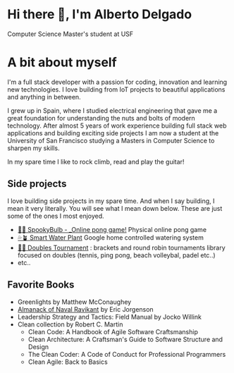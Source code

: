 # Hi there 👋, I'm Alberto Delgado
Computer Science Master's student at USF

# A bit about myself
I'm a full stack developer with a passion for coding, innovation and learning new technologies. I love building from IoT projects to beautiful applications and anything in between.

I grew up in Spain, where I studied electrical engineering that gave me a great foundation for understanding the nuts and bolts of modern technology. After almost 5 years of work experience building full stack web applications and building exciting side projects I am now a student at the University of San Francisco studying a Masters in Computer Science to sharpen my skills.

In my spare time I like to rock climb, read and play the guitar!


## Side projects
I love building side projects in my spare time. And when I say building, I mean it very literally. You will see what I mean down below. These are just some of the ones I most enjoyed. 

- [👻💡 SpookyBulb -  _Online pong game!](https://youtu.be/lD2I0SpdFXg) Physical online pong game
- [💦🪴 Smart Water Plant](https://youtu.be/VoK4wEUCnic) Google home controlled watering system
- [🎾🏐 Doubles Tournament](https://github.com/turutupa/doubles-tournament) : brackets and round robin tournaments library focused on doubles (tennis, ping pong, beach volleybal, padel etc..)
- etc..

## Favorite Books
- Greenlights by Matthew McConaughey 
- [Almanack of Naval Ravikant](https://www.navalmanack.com/) by Eric Jorgenson
- Leadership Strategy and Tactics: Field Manual by Jocko Willink
- Clean collection by Robert C. Martin
  - Clean Code: A Handbook of Agile Software Craftsmanship
  - Clean Architecture: A Craftsman's Guide to Software Structure and Design
  - The Clean Coder: A Code of Conduct for Professional Programmers
  - Clean Agile: Back to Basics
